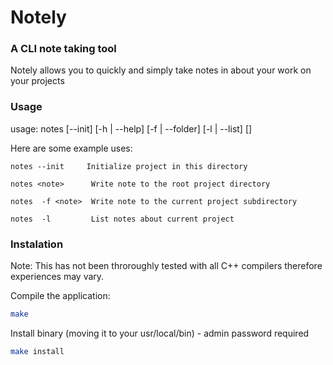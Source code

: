 # Notely
### A CLI note taking tool

Notely allows you to quickly and simply take notes in about your work on your projects

### Usage
usage: notes [--init] [-h | --help] [-f | --folder] [-l | --list] [<notes>]

Here are some example uses:

	notes --init     Initialize project in this directory
 
	notes <note>      Write note to the root project directory
 
	notes  -f <note>  Write note to the current project subdirectory
 
	notes  -l         List notes about current project

 ### Instalation
 Note: This has not been throroughly tested with all C++ compilers therefore experiences may vary. 

Compile the application:
```bash
make
```
Install binary (moving it to your usr/local/bin) - admin password required
```bash
make install
```
